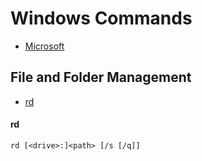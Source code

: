 
# Windows Commands
- [Microsoft](https://learn.microsoft.com/en-us/windows-server/administration/windows-commands/windows-commands)

## File and Folder Management
   * [rd](###rd)

#### rd
```
rd [<drive>:]<path> [/s [/q]]
```
